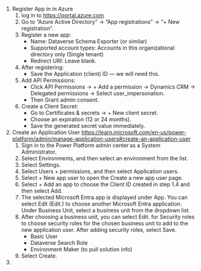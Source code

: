 1. Register App in in Azure
    1. log in to https://portal.azure.com
    2. Go to “Azure Active Directory” → “App registrations” → “+ New registration”.
    3. Register a new app:
        * Name: Dataverse Schema Exporter (or similar)
        * Supported account types: Accounts in this organizational directory only (Single tenant)
        * Redirect URI: Leave blank.
    4. After registering:
        * Save the Application (client) ID — we will need this.
    5. Add API Permissions:
        * Click API Permissions → + Add a permission → Dynamics CRM → Delegated permissions → Select user_impersonation.
        * Then Grant admin consent.
    6. Create a Client Secret:
        * Go to Certificates & secrets → + New client secret.
        * Choose an expiration (12 or 24 months).
        * Save the generated secret value immediately.
2. Create an Application User  https://learn.microsoft.com/en-us/power-platform/admin/manage-application-users#create-an-application-user
    1. Sign in to the Power Platform admin center as a System Administrator.
    2. Select Environments, and then select an environment from the list.
    3. Select Settings.
    4. Select Users + permissions, and then select Application users.
    5. Select + New app user to open the Create a new app user page.
    6. Select + Add an app to choose the Client ID created in step 1.4 and then select Add.
    7. The selected Microsoft Entra app is displayed under App. You can select Edit (Edit.) to choose another Microsoft Entra application. Under Business Unit, select a business unit from the dropdown list. 
    8. After choosing a business unit, you can select Edit. for Security roles to choose security roles for the chosen business unit to add to the new application user. After adding security roles, select Save. 
        * Basic User
        * Dataverse Search Role
        * Environment Maker (to pull solution info)
    9. Select Create.
3. 
